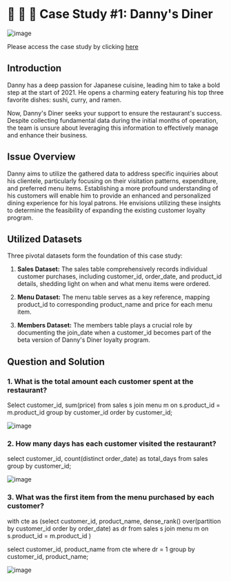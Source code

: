 # 🍜 🍛 🍣 Case Study #1: Danny's Diner

![image](https://github.com/alankritm95/8weeksqlchallenge/assets/129503746/2bdc7367-1f13-447d-9183-59e055475c83)

Please access the case study by clicking [here](https://8weeksqlchallenge.com/case-study-1/)

## Introduction

Danny has a deep passion for Japanese cuisine, leading him to take a bold step at the start of 2021. He opens a charming eatery featuring his top three favorite dishes: sushi, curry, and ramen.

Now, Danny's Diner seeks your support to ensure the restaurant's success. Despite collecting fundamental data during the initial months of operation, the team is unsure about leveraging this information to effectively manage and enhance their business.

## Issue Overview

Danny aims to utilize the gathered data to address specific inquiries about his clientele, particularly focusing on their visitation patterns, expenditure, and preferred menu items. Establishing a more profound understanding of his customers will enable him to provide an enhanced and personalized dining experience for his loyal patrons. He envisions utilizing these insights to determine the feasibility of expanding the existing customer loyalty program.

## Utilized Datasets

Three pivotal datasets form the foundation of this case study:

1. **Sales Dataset:**
   The sales table comprehensively records individual customer purchases, including customer_id, order_date, and product_id details, shedding light on when and what menu items were ordered.

2. **Menu Dataset:**
   The menu table serves as a key reference, mapping product_id to corresponding product_name and price for each menu item.

3. **Members Dataset:**
   The members table plays a crucial role by documenting the join_date when a customer_id becomes part of the beta version of Danny's Diner loyalty program.

## Question and Solution

### 1. What is the total amount each customer spent at the restaurant?
   
Select customer_id, sum(price) from sales s join menu m on 
s.product_id = m.product_id group by customer_id
order by customer_id;

![image](https://github.com/alankritm95/8weeksqlchallenge/assets/129503746/f388d606-b1dc-498c-b265-6f3121cbaaaa)

### 2. How many days has each customer visited the restaurant?

select customer_id, count(distinct order_date) as total_days from sales group by customer_id;

![image](https://github.com/alankritm95/8weeksqlchallenge/assets/129503746/92707033-eef8-42b7-a29f-4fd77ca264b8)

### 3. What was the first item from the menu purchased by each customer?

with cte as 
(select customer_id, product_name, dense_rank() over(partition by customer_id order by order_date) as dr from sales s join menu m 
on s.product_id = m.product_id )

select customer_id, product_name from cte where dr = 1 group by customer_id, product_name;

![image](https://github.com/alankritm95/8weeksqlchallenge/assets/129503746/34aa1f8e-294b-4173-8707-d9e24b7e4a05)









